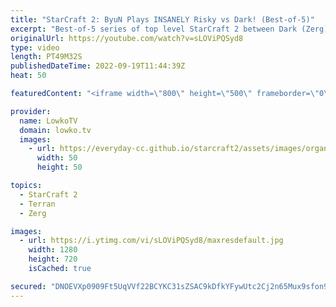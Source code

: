 ```yaml
---
title: "StarCraft 2: ByuN Plays INSANELY Risky vs Dark! (Best-of-5)"
excerpt: "Best-of-5 series of top level StarCraft 2 between Dark (Zerg) and ByuN (Terran). In this series both players, but especially ByuN, play incredibly greedy games. This SC2 best-of-5 was recently played as part of an AlphaX tournament.  Support my work on Patreon: https://www.patreon.com/lowkotv Become"
originalUrl: https://youtube.com/watch?v=sLOViPQSyd8
type: video
length: PT49M32S
publishedDateTime: 2022-09-19T11:44:39Z
heat: 50

featuredContent: "<iframe width=\"800\" height=\"500\" frameborder=\"0\" src=\"https://www.youtube.com/embed/sLOViPQSyd8\" allow=\"accelerometer; autoplay; encrypted-media; gyroscope; picture-in-picture\" allowfullscreen></iframe>"

provider:
  name: LowkoTV
  domain: lowko.tv
  images:
    - url: https://everyday-cc.github.io/starcraft2/assets/images/organizations/lowko.tv-50x50.jpg
      width: 50
      height: 50

topics:
  - StarCraft 2
  - Terran
  - Zerg

images:
  - url: https://i.ytimg.com/vi/sLOViPQSyd8/maxresdefault.jpg
    width: 1280
    height: 720
    isCached: true

secured: "DNOEVXp0909Ft5UqVVf22BCYKC31sZSAC9kDfkYFywUtc2Cj2n65Mux9sfon9hT+qKHb462c8CIqstKMrBLUtDOinC1I76nAh9rfY6utFSr02UwWftkyC8uGJnnvpD7hpSS7aV1N3MRUKl2yKHtoOgwZ5+xHa11daialwABFtr8yf4tiZZsQYLdjiiJ7cDTjkdcFWKSrbpslo6U1ek6Y1Hc5+B6EBhpvVr58HVxwDqctIi465z0yCIlD8hmoOPQq18EvZB1HJMEFxhAUMeMNc5WTVB5ZUKgoTFhUz83kVf0wYFC3VzP6sQl4KdPoCB8J/nuIchbJ3deWT99pCB0Pxf2Gan14y/OBQQK1mQWevkn54Qr+2Q8pPC9Hu+Rgat09WwhYiynECxP1osGiAWo4cHWhC9IorvY1rI4jpI5NbNs=;4KBncDhu2YA7gNFkqzUJkw=="
---
```


